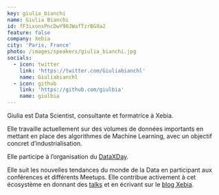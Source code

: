 ```yaml
---
key: giulia_bianchi
name: Giulia Bianchi
id: fF3ixonsPncDwY90JWafTzrBGXa2
feature: false
company: Xebia
city: 'Paris, France'
photo: /images/speakers/giulia_bianchi.jpg
socials:
  - icon: twitter
    link: 'https://twitter.com/Giuliabianchl'
    name: Giuliabianchl
  - icon: github
    link: 'https://github.com/giulbia'
    name: giulbia
---
```

Giulia est Data Scientist, consultante et formatrice à Xebia.

Elle travaille actuellement sur des volumes de données importants en mettant en place des algorithmes de Machine Learning, avec un objectif concret d’industrialisation. 

Elle participe à l’organisation du [DataXDay](https://dataxday.fr/).

Elle suit les nouvelles tendances du monde de la Data en participant aux conférences et différents Meetups. Elle contribue activement à cet écosystème en donnant des [talks](https://speakerdeck.com/giulbia) et en écrivant sur le [blog Xebia](https://blog.xebia.fr/author/gbianchi/).